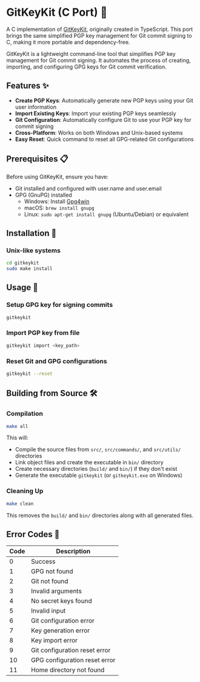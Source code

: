 # GitKeyKit (C Port) 🔐

A C implementation of [GitKeyKit](https://github.com/phukon/gitkeykit), originally created in TypeScript. This port brings the same simplified PGP key management for Git commit signing to C, making it more portable and dependency-free.

GitKeyKit is a lightweight command-line tool that simplifies PGP key management for Git commit signing. It automates the process of creating, importing, and configuring GPG keys for Git commit verification.

## Features ✨

- **Create PGP Keys**: Automatically generate new PGP keys using your Git user information
- **Import Existing Keys**: Import your existing PGP keys seamlessly
- **Git Configuration**: Automatically configure Git to use your PGP key for commit signing
- **Cross-Platform**: Works on both Windows and Unix-based systems
- **Easy Reset**: Quick command to reset all GPG-related Git configurations

## Prerequisites 📋

Before using GitKeyKit, ensure you have:

- Git installed and configured with user.name and user.email
- GPG (GnuPG) installed
  - Windows: Install [Gpg4win](https://www.gpg4win.org/)
  - macOS: `brew install gnupg`
  - Linux: `sudo apt-get install gnupg` (Ubuntu/Debian) or equivalent


## Installation 🚀

### Unix-like systems
```bash
cd gitkeykit
sudo make install
```

## Usage 📖

### Setup GPG key for signing commits
```bash
gitkeykit
```

### Import PGP key from file
```bash
gitkeykit import <key_path>
```

### Reset Git and GPG configurations
```bash
gitkeykit --reset
```

## Building from Source 🛠️

### Compilation
```bash
make all
```

This will:
- Compile the source files from `src/`, `src/commands/`, and `src/utils/` directories
- Link object files and create the executable in `bin/` directory
- Create necessary directories (`build/` and `bin/`) if they don't exist
- Generate the executable `gitkeykit` (or `gitkeykit.exe` on Windows)

### Cleaning Up
```bash
make clean
```
This removes the `build/` and `bin/` directories along with all generated files.

## Error Codes 🚨

| Code | Description |
|------|-------------|
| 0 | Success |
| 1 | GPG not found |
| 2 | Git not found |
| 3 | Invalid arguments |
| 4 | No secret keys found |
| 5 | Invalid input |
| 6 | Git configuration error |
| 7 | Key generation error |
| 8 | Key import error |
| 9 | Git configuration reset error |
| 10 | GPG configuration reset error |
| 11 | Home directory not found |